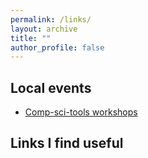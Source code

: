 ```yaml
---
permalink: /links/
layout: archive
title: ""
author_profile: false
---
```


## Local events

* [Comp-sci-tools workshops](https://comp-sci-tools.github.io/)



## Links I find useful





